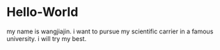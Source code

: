 # Hello-World

my name is wangjiajin. i want to pursue my scientific carrier in a famous university. i will try my best.
